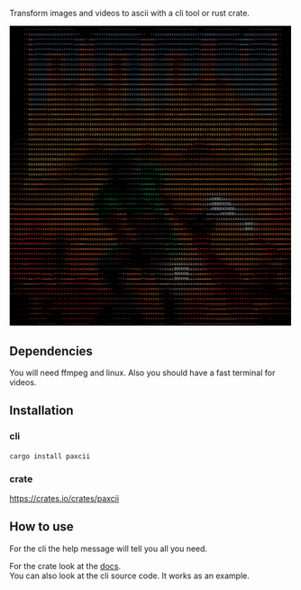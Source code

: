 Transform images and videos to ascii with a cli tool or rust crate.<br>

<img src="example.png" width="500"><br>

## Dependencies
You will need ffmpeg and linux.
Also you should have a fast terminal for videos.

## Installation
### cli
```
cargo install paxcii
```
### crate
https://crates.io/crates/paxcii

## How to use
For the cli the help message will tell you all you need.<br>

For the crate look at the [docs](https://docs.rs/paxcii/latest/paxcii/).<br>
You can also look at the cli source code. It works as an example.
